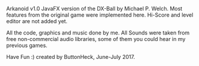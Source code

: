 Arkanoid v1.0
JavaFX version of the DX-Ball by Michael P. Welch.
Most features from the original game were implemented here.
Hi-Score and level editor are not added yet.

All the code, graphics and music done by me. All Sounds were taken from free non-commercial audio libraries,
some of them you could hear in my previous games.

Have Fun :)
created by ButtonHeck, June-July 2017.
